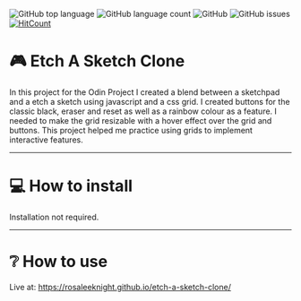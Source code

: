![GitHub top language](https://img.shields.io/github/languages/top/RosaleeKnight/etch-a-sketch-clone)
![GitHub language count](https://img.shields.io/github/languages/count/RosaleeKnight/etch-a-sketch-clone)
![GitHub](https://img.shields.io/github/license/RosaleeKnight/etch-a-sketch-clone)
![GitHub issues](https://img.shields.io/github/issues/RosaleeKnight/etch-a-sketch-clone)
[![HitCount](https://hits.dwyl.com/RosaleeKnight/etch-a-sketch-clone.svg?style=flat)](http://hits.dwyl.com/RosaleeKnight/etch-a-sketch-clone)

# 🎮 Etch A Sketch Clone
In this project for the Odin Project I created a blend between a sketchpad and a etch a sketch using javascript and a css grid. I created buttons for the classic black, eraser and reset as well as a rainbow colour as a feature. I needed to make the grid resizable with a hover effect over the grid and buttons. This project helped me practice using grids to implement interactive features.

-----
# 💻 How to install 
Installation not required.

-----
# ❔ How to use
Live at: https://rosaleeknight.github.io/etch-a-sketch-clone/
